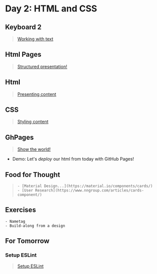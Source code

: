 Day 2: HTML and CSS
===

## Keyboard 2

> [Working with text](./notes/keyboard.md)

## Html Pages

> [Structured presentation!](./notes/html-pages.md)

## Html

> [Presenting content](./notes/html.md)

## CSS

> [Styling content](./notes/css.md)

## GhPages

> [Show the world!](./notes/gh-pages.md)

- Demo: Let's _deploy_ our html from today with GitHub Pages!

##  Food for Thought
>     - [Material Design...](https://material.io/components/cards/)
>     - [User Research](https://www.nngroup.com/articles/cards-component/)

## Exercises
    - Nametag
    - Build-along from a design

## For Tomorrow

### Setup ESLint

> [Setup ESLint](../04-from-hobbyist-to-professional-js-and-testing/notes/eslint.md)
